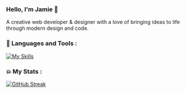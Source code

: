 ### Hello, I'm Jamie 👋

A creative web developer & designer with a love of bringing ideas to life through modern design and code.

### :rocket: Languages and Tools :

[![My Skills](https://skillicons.dev/icons?i=html,css,js,react,nextjs,wordpress,php,mysql,jquery,bootstrap,tailwind,figma,github,mongodb)](https://skillicons.dev)

### :boom: My Stats :

[![GitHub Streak](https://streak-stats.demolab.com?user=jaycee808&theme=prussian&mode=weekly)](https://git.io/streak-stats)

<!--
**jaycee808/jaycee808** is a ✨ _special_ ✨ repository because its `README.md` (this file) appears on your GitHub profile.
-->
